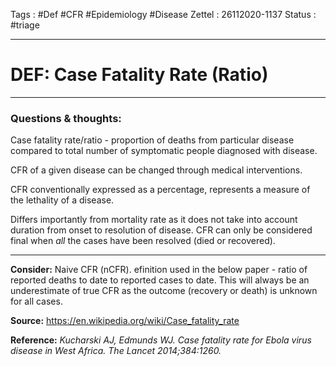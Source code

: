 Tags :   #Def #CFR #Epidemiology #Disease
Zettel :  26112020-1137
Status : #triage 

-----

# DEF: Case Fatality Rate (Ratio)

-----

### Questions & thoughts:

Case fatality rate/ratio - proportion of deaths from particular disease compared to total number of symptomatic people diagnosed with disease.

CFR of a given disease can be changed through medical interventions.

CFR conventionally expressed as a percentage, represents a measure of the lethality of a disease.

Differs importantly from mortality rate as it does not take into account duration from onset to resolution of disease. CFR can only be considered final when *all* the cases have been resolved (died or recovered).

-----
 
**Consider:** Naive CFR (nCFR). efinition used in the below paper - ratio of reported deaths to date to reported cases to date. This will always be an underestimate of true CFR as the outcome (recovery or death) is unknown for all cases.


**Source:** https://en.wikipedia.org/wiki/Case_fatality_rate


**Reference:** _Kucharski AJ, Edmunds WJ. Case fatality rate for Ebola virus disease in West Africa. The Lancet 2014;384:1260._ 